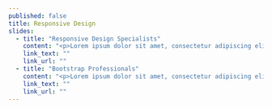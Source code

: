 ```yaml
---
published: false
title: Responsive Design
slides:
  - title: "Responsive Design Specialists"
    content: "<p>Lorem ipsum dolor sit amet, consectetur adipiscing elit. Nunc ultricies nulla non metus pulvinar imperdiet. Praesent non adipiscing libero. </p><p>Mauris ultrices odio vitae nulla ultrices iaculis. Nulla rhoncus odio eu lectus faucibus facilisis. Maecenas ornare augue vitae sollicitudin accumsan. </p><p>Etiam eget libero et erat eleifend consectetur a nec lectus. Sed id tellus lorem. Suspendisse sed venenatis odio, quis lobortis eros.</p>"
    link_text: ""
    link_url: ""
  - title: "Bootstrap Professionals"
    content: "<p>Lorem ipsum dolor sit amet, consectetur adipiscing elit. Nunc ultricies nulla non metus pulvinar imperdiet. Praesent non adipiscing libero. </p><p>Mauris ultrices odio vitae nulla ultrices iaculis. Nulla rhoncus odio eu lectus faucibus facilisis. Maecenas ornare augue vitae sollicitudin accumsan. </p><p>Etiam eget libero et erat eleifend consectetur a nec lectus. Sed id tellus lorem. Suspendisse sed venenatis odio, quis lobortis eros.</p>"
    link_text: ""
    link_url: ""  
---
```


